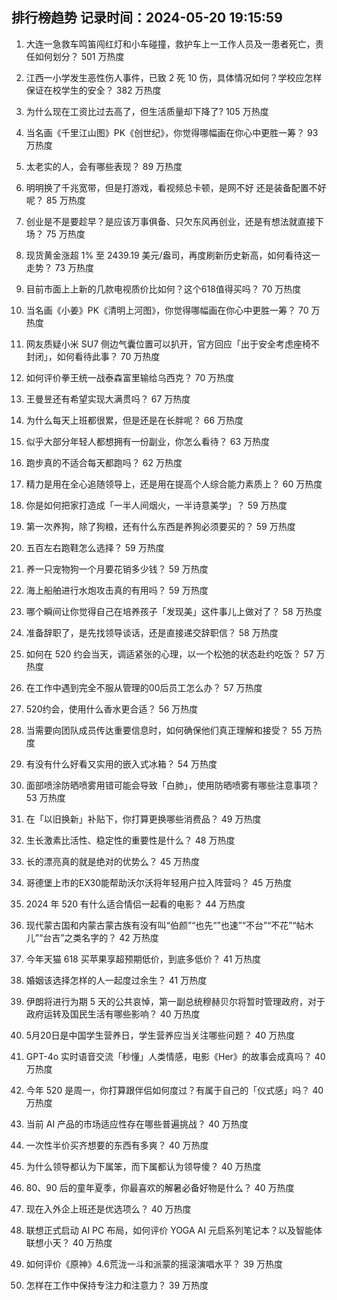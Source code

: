 
## 排行榜趋势 记录时间：2024-05-20 19:15:59
  
  1. 大连一急救车鸣笛闯红灯和小车碰撞，救护车上一工作人员及一患者死亡，责任如何划分？ 501 万热度
    
  2. 江西一小学发生恶性伤人事件，已致 2 死 10 伤，具体情况如何？学校应怎样保证在校学生的安全？ 382 万热度
    
  3. 为什么现在工资比过去高了，但生活质量却下降了? 105 万热度
    
  4. 当名画《千里江山图》PK《创世纪》，你觉得哪幅画在你心中更胜一筹？ 93 万热度
    
  5. 太老实的人，会有哪些表现？ 89 万热度
    
  6. 明明换了千兆宽带，但是打游戏，看视频总卡顿，是网不好 还是装备配置不好呢？ 85 万热度
    
  7. 创业是不是要趁早？是应该万事俱备、只欠东风再创业，还是有想法就直接下场？ 75 万热度
    
  8. 现货黄金涨超 1% 至 2439.19 美元/盎司，再度刷新历史新高，如何看待这一走势？ 73 万热度
    
  9. 目前市面上上新的几款电视质价比如何？这个618值得买吗？ 70 万热度
    
  10. 当名画《小姜》PK《清明上河图》，你觉得哪幅画在你心中更胜一筹？ 70 万热度
    
  11. 网友质疑小米 SU7 侧边气囊位置可以扒开，官方回应「出于安全考虑座椅不封闭」，如何看待此事？ 70 万热度
    
  12. 如何评价拳王统一战泰森富里输给乌西克？ 70 万热度
    
  13. 王曼昱还有希望实现大满贯吗？ 67 万热度
    
  14. 为什么每天上班都很累，但是还是在长胖呢？ 66 万热度
    
  15. 似乎大部分年轻人都想拥有一份副业，你怎么看待？ 63 万热度
    
  16. 跑步真的不适合每天都跑吗？ 62 万热度
    
  17. 精力是用在全心追随领导上，还是用在提高个人综合能力素质上？ 60 万热度
    
  18. 你是如何把家打造成「一半人间烟火，一半诗意美学」？ 59 万热度
    
  19. 第一次养狗，除了狗粮，还有什么东西是养狗必须要买的？ 59 万热度
    
  20. 五百左右跑鞋怎么选择？ 59 万热度
    
  21. 养一只宠物狗一个月要花销多少钱？ 59 万热度
    
  22. 海上船舶进行水炮攻击真的有用吗？ 59 万热度
    
  23. 哪个瞬间让你觉得自己在培养孩子「发现美」这件事儿上做对了？ 58 万热度
    
  24. 准备辞职了，是先找领导谈话，还是直接递交辞职信？ 58 万热度
    
  25. 如何在 520 约会当天，调适紧张的心理，以一个松弛的状态赴约吃饭？ 57 万热度
    
  26. 在工作中遇到完全不服从管理的00后员工怎么办？ 57 万热度
    
  27. 520约会，使用什么香水更合适？ 56 万热度
    
  28. 当需要向团队成员传达重要信息时，如何确保他们真正理解和接受？ 55 万热度
    
  29. 有没有什么好看又实用的嵌入式冰箱？ 54 万热度
    
  30. 面部喷涂防晒喷雾用错可能会导致「白肺」，使用防晒喷雾有哪些注意事项？ 53 万热度
    
  31. 在「以旧换新」补贴下，你打算更换哪些消费品？ 49 万热度
    
  32. 生长激素比活性、稳定性的重要性是什么？ 48 万热度
    
  33. 长的漂亮真的就是绝对的优势么？ 45 万热度
    
  34. 哥德堡上市的EX30能帮助沃尔沃将年轻用户拉入阵营吗？ 45 万热度
    
  35. 2024 年 520 有什么适合情侣一起看的电影？ 44 万热度
    
  36. 现代蒙古国和内蒙古蒙古族有没有叫“伯颜”“也先“”也速”“不台”“不花”“帖木儿”“台吉”之类名字的？ 42 万热度
    
  37. 今年天猫 618 买苹果享超预期低价，到底多低价？ 41 万热度
    
  38. 婚姻该选择怎样的人一起度过余生？ 41 万热度
    
  39. 伊朗将进行为期 5 天的公共哀悼，第一副总统穆赫贝尔将暂时管理政府，对于政府运转及国民生活有哪些影响？ 40 万热度
    
  40. 5月20日是中国学生营养日，学生营养应当关注哪些问题？ 40 万热度
    
  41. GPT-4o 实时语音交流「秒懂」人类情感，电影《Her》的故事会成真吗？ 40 万热度
    
  42. 今年 520 是周一，你打算跟伴侣如何度过？有属于自己的「仪式感」吗？ 40 万热度
    
  43. 当前 AI 产品的市场适应性存在哪些普遍挑战？ 40 万热度
    
  44. 一次性半价买齐想要的东西有多爽？ 40 万热度
    
  45. 为什么领导都认为下属笨，而下属都认为领导傻？ 40 万热度
    
  46. 80、90 后的童年夏季，你最喜欢的解暑必备好物是什么？ 40 万热度
    
  47. 现在入外企上班还是优选项么？ 40 万热度
    
  48. 联想正式启动 AI PC 布局，如何评价 YOGA AI 元启系列笔记本？以及智能体联想小天？ 40 万热度
    
  49. 如何评价《原神》4.6荒泷一斗和派蒙的摇滚演唱水平？ 39 万热度
    
  50. 怎样在工作中保持专注力和注意力？ 39 万热度
    